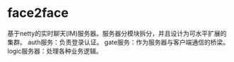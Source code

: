 # face2face
基于netty的实时聊天(IM)服务器。服务器分模块拆分，并且设计为可水平扩展的集群。
auth服务：负责登录认证。
gate服务：作为服务器与客户端通信的桥梁。
logic服务器：处理各种业务逻辑。
